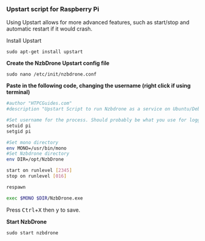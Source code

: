 ### Upstart script for Raspberry Pi
Using Upstart allows for more advanced features, such as start/stop and automatic restart if it would crash.

Install Upstart

    sudo apt-get install upstart

**Create the NzbDrone Upstart config file**
       
    sudo nano /etc/init/nzbdrone.conf

**Paste in the following code, changing the username (right click if using terminal)**
```bash
#author "HTPCGuides.com"
#description "Upstart Script to run Nzbdrone as a service on Ubuntu/Debian

#Set username for the process. Should probably be what you use for logging in
setuid pi
setgid pi

#Set mono directory
env MONO=/usr/bin/mono
#Set Nzbdrone directory
env DIR=/opt/NzbDrone

start on runlevel [2345]
stop on runlevel [016]

respawn

exec $MONO $DIR/NzbDrone.exe

```

Press <kbd>Ctrl</kbd>+<kbd>X</kbd> then <kbd>y</kbd> to save.

**Start NzbDrone**

	sudo start nzbdrone
